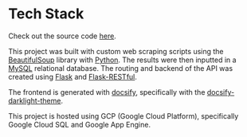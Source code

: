 # Tech Stack
Check out the source code [here](https://github.com/sanjananatraj/thirdwavecoffeebase).

This project was built with custom web scraping scripts using the [BeautifulSoup](https://www.crummy.com/software/BeautifulSoup/bs4/doc/) library with [Python](https://www.python.org/). The results were then inputted in a [MySQL](https://www.mysql.com/) relational database. The routing and backend of the API was created using [Flask](https://flask.palletsprojects.com/en/2.0.x/) and [Flask-RESTful](https://flask-restful.readthedocs.io/en/latest/). 

The frontend is generated with [docsify](https://docsify.js.org/#/), specifically with the [docsify-darklight-theme](https://docsify-darklight-theme.boopathikumar.me/#/). 

This project is hosted using GCP (Google Cloud Platform), specifically Google Cloud SQL and Google App Engine.